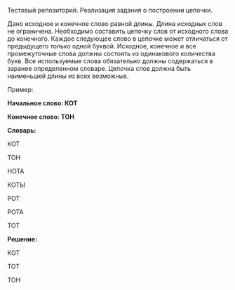 Тестовый репозиторий. Реализация задания о построении цепочки. 

Дано исходное и конечное слово равной длины.
Длина исходных слов не ограничена. Необходимо составить цепочку слов от исходного слова до конечного.
Каждое следующее слово в цепочке может отличаться от предыдущего только одной буквой.
Исходное, конечное и все промежуточные слова должны состоять из одинакового количества букв.
Все используемые слова обязательно должны содержаться в заранее определенном словаре.
Цепочка слов должна быть наименьшей длины из всех возможных.

Пример:

<p><b>Начальное слово: КОТ</p></b>
<p><b>Конечное слово: ТОН</p></b>
<p><b>Словарь:</p></b>
<p>КОТ
<p>ТОН
<p>НОТА
<p>КОТЫ
<p>РОТ
<p>РОТА
<p>ТОТ
<p><b>Решение:</p></b>
<p>КОТ
<p>ТОТ
<p> ТОН
